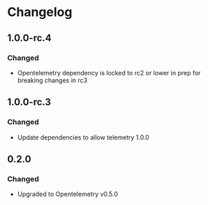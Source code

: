 # Changelog

## 1.0.0-rc.4

### Changed

* Opentelemetry dependency is locked to rc2 or lower in prep for breaking changes in rc3

## 1.0.0-rc.3

### Changed

* Update dependencies to allow telemetry 1.0.0

## 0.2.0

### Changed

* Upgraded to Opentelemetry v0.5.0

